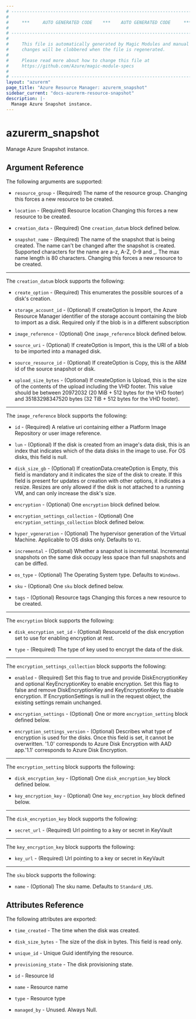 ```yaml
---
# ----------------------------------------------------------------------------
#
#     ***     AUTO GENERATED CODE    ***    AUTO GENERATED CODE     ***
#
# ----------------------------------------------------------------------------
#
#     This file is automatically generated by Magic Modules and manual
#     changes will be clobbered when the file is regenerated.
#
#     Please read more about how to change this file at
#     https://github.com/Azure/magic-module-specs
#
# ----------------------------------------------------------------------------
layout: "azurerm"
page_title: "Azure Resource Manager: azurerm_snapshot"
sidebar_current: "docs-azurerm-resource-snapshot"
description: |-
  Manage Azure Snapshot instance.
---
```


# azurerm_snapshot

Manage Azure Snapshot instance.


## Argument Reference

The following arguments are supported:

* `resource_group` - (Required) The name of the resource group. Changing this forces a new resource to be created.

* `location` - (Required) Resource location Changing this forces a new resource to be created.

* `creation_data` - (Required) One `creation_datum` block defined below.

* `snapshot_name` - (Required) The name of the snapshot that is being created. The name can't be changed after the snapshot is created. Supported characters for the name are a-z, A-Z, 0-9 and _. The max name length is 80 characters. Changing this forces a new resource to be created.

---

The `creation_datum` block supports the following:

* `create_option` - (Required) This enumerates the possible sources of a disk's creation.

* `storage_account_id` - (Optional) If createOption is Import, the Azure Resource Manager identifier of the storage account containing the blob to import as a disk. Required only if the blob is in a different subscription

* `image_reference` - (Optional) One `image_reference` block defined below.

* `source_uri` - (Optional) If createOption is Import, this is the URI of a blob to be imported into a managed disk.

* `source_resource_id` - (Optional) If createOption is Copy, this is the ARM id of the source snapshot or disk.

* `upload_size_bytes` - (Optional) If createOption is Upload, this is the size of the contents of the upload including the VHD footer. This value should be between 20972032 (20 MiB + 512 bytes for the VHD footer) and 35183298347520 bytes (32 TiB + 512 bytes for the VHD footer).


---

The `image_reference` block supports the following:

* `id` - (Required) A relative uri containing either a Platform Image Repository or user image reference.

* `lun` - (Optional) If the disk is created from an image's data disk, this is an index that indicates which of the data disks in the image to use. For OS disks, this field is null.

* `disk_size_gb` - (Optional) If creationData.createOption is Empty, this field is mandatory and it indicates the size of the disk to create. If this field is present for updates or creation with other options, it indicates a resize. Resizes are only allowed if the disk is not attached to a running VM, and can only increase the disk's size.

* `encryption` - (Optional) One `encryption` block defined below.

* `encryption_settings_collection` - (Optional) One `encryption_settings_collection` block defined below.

* `hyper_vgeneration` - (Optional) The hypervisor generation of the Virtual Machine. Applicable to OS disks only. Defaults to `V1`.

* `incremental` - (Optional) Whether a snapshot is incremental. Incremental snapshots on the same disk occupy less space than full snapshots and can be diffed.

* `os_type` - (Optional) The Operating System type. Defaults to `Windows`.

* `sku` - (Optional) One `sku` block defined below.

* `tags` - (Optional) Resource tags Changing this forces a new resource to be created.

---

The `encryption` block supports the following:

* `disk_encryption_set_id` - (Optional) ResourceId of the disk encryption set to use for enabling encryption at rest.

* `type` - (Required) The type of key used to encrypt the data of the disk.

---

The `encryption_settings_collection` block supports the following:

* `enabled` - (Required) Set this flag to true and provide DiskEncryptionKey and optional KeyEncryptionKey to enable encryption. Set this flag to false and remove DiskEncryptionKey and KeyEncryptionKey to disable encryption. If EncryptionSettings is null in the request object, the existing settings remain unchanged.

* `encryption_settings` - (Optional) One or more `encryption_setting` block defined below.

* `encryption_settings_version` - (Optional) Describes what type of encryption is used for the disks. Once this field is set, it cannot be overwritten. '1.0' corresponds to Azure Disk Encryption with AAD app.'1.1' corresponds to Azure Disk Encryption.


---

The `encryption_setting` block supports the following:

* `disk_encryption_key` - (Optional) One `disk_encryption_key` block defined below.

* `key_encryption_key` - (Optional) One `key_encryption_key` block defined below.


---

The `disk_encryption_key` block supports the following:

* `secret_url` - (Required) Url pointing to a key or secret in KeyVault

---

The `key_encryption_key` block supports the following:

* `key_url` - (Required) Url pointing to a key or secret in KeyVault

---

The `sku` block supports the following:

* `name` - (Optional) The sku name. Defaults to `Standard_LRS`.

## Attributes Reference

The following attributes are exported:

* `time_created` - The time when the disk was created.

* `disk_size_bytes` - The size of the disk in bytes. This field is read only.

* `unique_id` - Unique Guid identifying the resource.

* `provisioning_state` - The disk provisioning state.

* `id` - Resource Id

* `name` - Resource name

* `type` - Resource type

* `managed_by` - Unused. Always Null.
